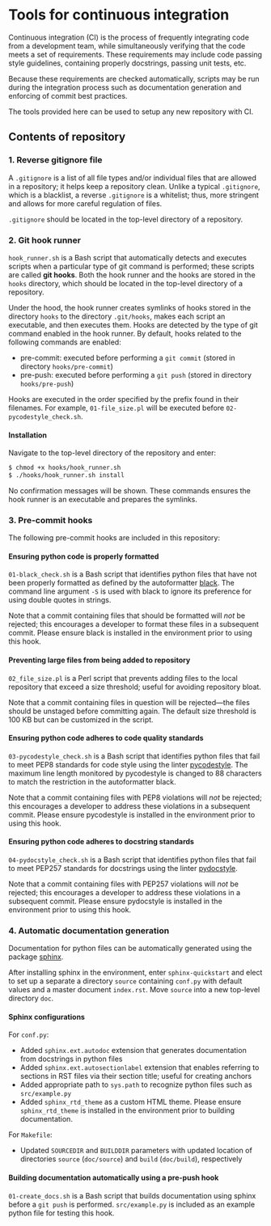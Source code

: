 # Tools for continuous integration

Continuous integration (CI) is the process of frequently integrating code from a development team, while simultaneously verifying that the code meets a set of requirements. These requirements may include code passing style guidelines, containing properly docstrings, passing unit tests, etc. 

Because these requirements are checked automatically, scripts may be run during the integration process such as documentation generation and enforcing of commit best practices.

The tools provided here can be used to setup any new repository with CI.

## Contents of repository

### 1. Reverse gitignore file
A `.gitignore` is a list of all file types and/or individual files that are allowed in a repository; it helps keep a repository clean. Unlike a typical `.gitignore`, which is a blacklist, a reverse `.gitignore` is a whitelist; thus, more stringent and allows for more careful regulation of files.

`.gitignore` should be located in the top-level directory of a repository.

### 2. Git hook runner
`hook_runner.sh` is a Bash script that automatically detects and executes scripts when a particular type of git command is performed; these scripts are called **git hooks**. Both the hook runner and the hooks are stored in the `hooks` directory, which should be located in the top-level directory of a repository. 

Under the hood, the hook runner creates symlinks of hooks stored in the directory `hooks` to the directory `.git/hooks`, makes each script an executable, and then executes them. Hooks are detected by the type of git command enabled in the hook runner. By default, hooks related to the following commands are enabled:

- pre-commit: executed before performing a `git commit` (stored in directory `hooks/pre-commit`)
- pre-push: executed before performing a `git push` (stored in directory `hooks/pre-push`)

Hooks are executed in the order specified by the prefix found in their filenames. For example, `01-file_size.pl` will be executed before `02-pycodestyle_check.sh`.

#### Installation
Navigate to the top-level directory of the repository and enter:

```bash
$ chmod +x hooks/hook_runner.sh
$ ./hooks/hook_runner.sh install
```

No confirmation messages will be shown. These commands ensures the hook runner is an executable and prepares the symlinks. 

### 3. Pre-commit hooks
The following pre-commit hooks are included in this repository:

#### Ensuring python code is properly formatted
`01-black_check.sh` is a Bash script that identifies python files that have not been properly formatted as defined by the autoformatter [black](https://black.readthedocs.io/en/stable/). The command line argument `-S` is used with black to ignore its preference for using double quotes in strings.

Note that a commit containing files that should be formatted will *not* be rejected; this encourages a developer to format these files in a subsequent commit. Please ensure black is installed in the environment prior to using this hook.

#### Preventing large files from being added to repository
`02_file_size.pl` is a Perl script that prevents adding files to the local repository that exceed a size threshold; useful for avoiding repository bloat. 

Note that a commit containing files in question will be rejected&mdash;the files should be unstaged before committing again. The default size threshold is 100 KB but can be customized in the script.

#### Ensuring python code adheres to code quality standards
`03-pycodestyle_check.sh` is a Bash script that identifies python files that fail to meet PEP8 standards for code style using the linter [pycodestyle](http://pycodestyle.pycqa.org/en/latest/). The maximum line length monitored by pycodestyle is changed to 88 characters to match the restriction in the autoformatter black. 

Note that a commit containing files with PEP8 violations will *not* be rejected; this encourages a developer to address these violations in a subsequent commit. Please ensure pycodestyle is installed in the environment prior to using this hook.

#### Ensuring python code adheres to docstring standards
`04-pydocstyle_check.sh` is a Bash script that identifies python files that fail to meet PEP257 standards for docstrings using the linter [pydocstyle](http://www.pydocstyle.org/en/4.0.0/). 

Note that a commit containing files with PEP257 violations will *not* be rejected; this encourages a developer to address these violations in a subsequent commit. Please ensure pydocstyle is installed in the environment prior to using this hook.

### 4. Automatic documentation generation
Documentation for python files can be automatically generated using the package [sphinx](http://www.sphinx-doc.org/en/master/).

After installing sphinx in the environment, enter `sphinx-quickstart` and elect to set up a separate a directory `source` containing `conf.py` with default values and a master document `index.rst`. Move `source` into a new top-level directory `doc`.

#### Sphinx configurations
For `conf.py`:

- Added `sphinx.ext.autodoc` extension that generates documentation from docstrings in python files
- Added `sphinx.ext.autosectionlabel` extension that enables referring to sections in RST files via their section title; useful for creating anchors
- Added appropriate path to `sys.path` to recognize python files such as `src/example.py`
- Added `sphinx_rtd_theme` as a custom HTML theme. Please ensure `sphinx_rtd_theme` is installed in the environment prior to building documentation.

For `Makefile`:

- Updated `SOURCEDIR` and `BUILDDIR` parameters with updated location of directories `source` (`doc/source`) and `build` (`doc/build`), respectively

#### Building documentation automatically using a pre-push hook
`01-create_docs.sh` is a Bash script that builds documentation using sphinx before a `git push` is performed. `src/example.py` is included as an example python file for testing this hook.
